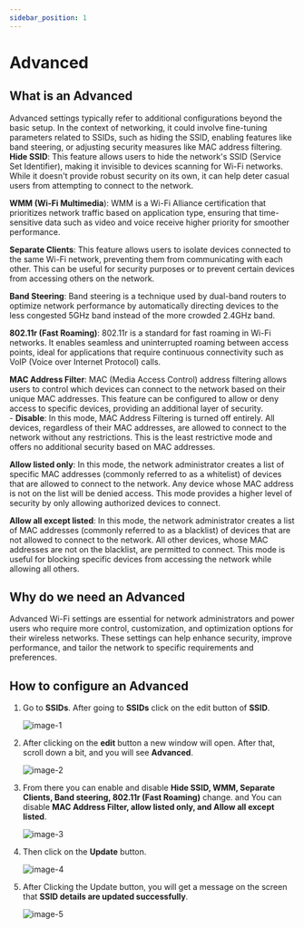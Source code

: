 ```yaml
---
sidebar_position: 1
---
```

# Advanced
## What is an Advanced
Advanced settings typically refer to additional configurations beyond the basic setup. In the context of networking, it could involve fine-tuning parameters related to SSIDs, such as hiding the SSID, enabling features like band steering, or adjusting security measures like MAC address filtering.           
**Hide SSID**: This feature allows users to hide the network's SSID (Service Set Identifier), making it invisible to devices scanning for Wi-Fi networks. While it doesn't provide robust security on its own, it can help deter casual users from attempting to connect to the network.    

**WMM (Wi-Fi Multimedia**): WMM is a Wi-Fi Alliance certification that prioritizes network traffic based on application type, ensuring that time-sensitive data such as video and voice receive higher priority for smoother performance.   

**Separate Clients**: This feature allows users to isolate devices connected to the same Wi-Fi network, preventing them from communicating with each other. This can be useful for security purposes or to prevent certain devices from accessing others on the network.   

**Band Steering**: Band steering is a technique used by dual-band routers to optimize network performance by automatically directing devices to the less congested 5GHz band instead of the more crowded 2.4GHz band.   

**802.11r (Fast Roaming)**: 802.11r is a standard for fast roaming in Wi-Fi networks. It enables seamless and uninterrupted roaming between access points, ideal for applications that require continuous connectivity such as VoIP (Voice over Internet Protocol) calls.  

**MAC Address Filter**: MAC (Media Access Control) address filtering allows users to control which devices can connect to the network based on their unique MAC addresses. This feature can be configured to allow or deny access to specific devices, providing an additional layer of security.      
     - **Disable**: In this mode, MAC Address Filtering is turned off entirely. All devices, regardless of their MAC addresses, are allowed to connect to the network without any restrictions. This is the least restrictive mode and offers no additional security based on MAC addresses.     

**Allow listed only**: In this mode, the network administrator creates a list of specific MAC addresses (commonly referred to as a whitelist) of devices that are allowed to connect to the network. Any device whose MAC address is not on the list will be denied access. This mode provides a higher level of security by only allowing authorized devices to connect.    

**Allow all except listed**: In this mode, the network administrator creates a list of MAC addresses (commonly referred to as a blacklist) of devices that are not allowed to connect to the network. All other devices, whose MAC addresses are not on the blacklist, are permitted to connect. This mode is useful for blocking specific devices from accessing the network while allowing all others.    
## Why do we need an Advanced
Advanced Wi-Fi settings are essential for network administrators and power users who require more control, customization, and optimization options for their wireless networks. These settings can help enhance security, improve performance, and tailor the network to specific requirements and preferences.

## How to configure an Advanced
1. Go to **SSIDs**. After going to **SSIDs** click on the edit button of **SSID**.

   ![image-1](https://github.com/Nancypatel1103/ComplianceClient/assets/153616269/90180093-2f6a-4701-a396-3caf32d7265b)

2. After clicking on the **edit** button a new window will open. After that, scroll down a bit, and you will see **Advanced**.

   ![image-2](https://github.com/Nancypatel1103/ComplianceClient/assets/153616269/29e5348f-fb2e-4414-89b3-ab0bbbc8c550)

3. From there you can enable and disable **Hide SSID, WMM, Separate Clients, Band steering, 802.11r (Fast Roaming)** change. and You can disable **MAC Address Filter, allow listed only, and Allow all except listed**.

   ![image-3](https://github.com/Nancypatel1103/ComplianceClient/assets/153616269/96c28a86-16b8-4483-8658-22d896fe958b)

4. Then click on the **Update** button.

   ![image-4](https://github.com/Nancypatel1103/ComplianceClient/assets/153616269/07d825b8-6e44-41de-b50a-b2c841653dba)

5. After Clicking the Update button, you will get a message on the screen that **SSID details are updated successfully**.

   ![image-5](https://github.com/Nancypatel1103/ComplianceClient/assets/153616269/e54bd3c4-ff67-4a0e-8261-da70a6241523)



